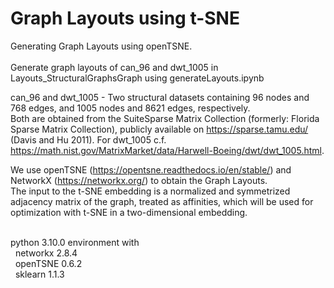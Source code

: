 # Graph Layouts using t-SNE

Generating Graph Layouts using openTSNE.<br>
<br>
Generate graph layouts of can_96 and dwt_1005 in Layouts_StructuralGraphsGraph using generateLayouts.ipynb<br>

can_96 and dwt_1005 - Two structural datasets containing 96 nodes and 768 edges, and 1005 nodes and 8621 edges, respectively. <br> Both are obtained from the SuiteSparse Matrix Collection (formerly: Florida Sparse Matrix Collection),
publicly available on https://sparse.tamu.edu/ (Davis and Hu 2011). For dwt_1005 c.f. https://math.nist.gov/MatrixMarket/data/Harwell-Boeing/dwt/dwt_1005.html. <br>

We use openTSNE (https://opentsne.readthedocs.io/en/stable/) and NetworkX (https://networkx.org/) to obtain the Graph Layouts.<br>
The input to the t-SNE embedding is a normalized and symmetrized adjacency matrix of the graph, treated as affinities, which will be used for optimization with t-SNE in a two-dimensional embedding.<br>

<br>
python 3.10.0 environment with<br>
&nbsp; networkx 2.8.4 <br>
&nbsp; openTSNE 0.6.2 <br>
&nbsp; sklearn 1.1.3 <br>
